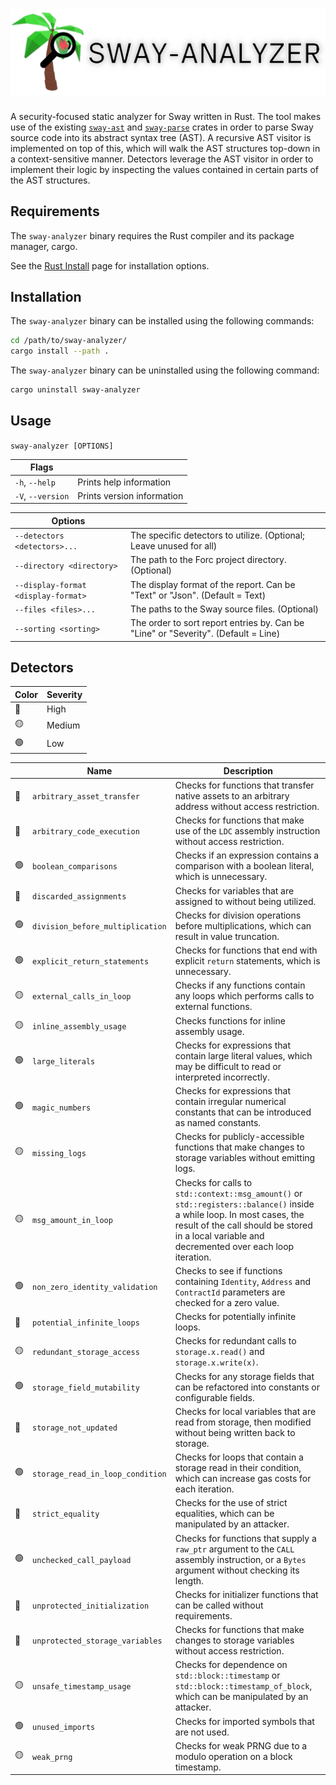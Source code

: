 # ![](assets/banner.png)

A security-focused static analyzer for Sway written in Rust. The tool makes use of the existing [`sway-ast`](https://github.com/FuelLabs/sway/tree/master/sway-ast) and [`sway-parse`](https://github.com/FuelLabs/sway/tree/master/sway-parse) crates in order to parse Sway source code into its abstract syntax tree (AST). A recursive AST visitor is implemented on top of this, which will walk the AST structures top-down in a context-sensitive manner. Detectors leverage the AST visitor in order to implement their logic by inspecting the values contained in certain parts of the AST structures.

## Requirements

The `sway-analyzer` binary requires the Rust compiler and its package manager, cargo.

See the [Rust Install](https://www.rust-lang.org/tools/install) page for installation options.

## Installation

The `sway-analyzer` binary can be installed using the following commands:

```bash
cd /path/to/sway-analyzer/
cargo install --path .
```

The `sway-analyzer` binary can be uninstalled using the following command:

```bash
cargo uninstall sway-analyzer
```

## Usage

`sway-analyzer [OPTIONS]`

| Flags | |
|-|-|
| `-h`, `--help` | Prints help information |
| `-V`, `--version` | Prints version information |

| Options | |
|-|-|
| `--detectors <detectors>...` | The specific detectors to utilize. (Optional; Leave unused for all) |
| `--directory <directory>` | The path to the Forc project directory. (Optional) |
| `--display-format <display-format>` | The display format of the report. Can be "Text" or "Json". (Default = Text) |
| `--files <files>...` | The paths to the Sway source files. (Optional) |
| `--sorting <sorting>` | The order to sort report entries by. Can be "Line" or "Severity". (Default = Line) |

## Detectors

| Color | Severity |
|-|-|
| 🔴 | High |
| 🟡 | Medium |
| 🟢 | Low |

|  | Name | Description |
|-|-|-|
| 🔴 | `arbitrary_asset_transfer` | Checks for functions that transfer native assets to an arbitrary address without access restriction. |
| 🔴 | `arbitrary_code_execution` | Checks for functions that make use of the `LDC` assembly instruction without access restriction. |
| 🟢 | `boolean_comparisons` | Checks if an expression contains a comparison with a boolean literal, which is unnecessary. |
| 🔴 | `discarded_assignments` | Checks for variables that are assigned to without being utilized. |
| 🟢 | `division_before_multiplication` | Checks for division operations before multiplications, which can result in value truncation. |
| 🟢 | `explicit_return_statements` | Checks for functions that end with explicit `return` statements, which is unnecessary. |
| 🟡 | `external_calls_in_loop` | Checks if any functions contain any loops which performs calls to external functions. |
| 🟡 | `inline_assembly_usage` | Checks functions for inline assembly usage. |
| 🟢 | `large_literals` | Checks for expressions that contain large literal values, which may be difficult to read or interpreted incorrectly. |
| 🟢 | `magic_numbers` | Checks for expressions that contain irregular numerical constants that can be introduced as named constants. |
| 🟡 | `missing_logs` | Checks for publicly-accessible functions that make changes to storage variables without emitting logs. |
| 🟡 | `msg_amount_in_loop` | Checks for calls to `std::context::msg_amount()` or `std::registers::balance()` inside a while loop. In most cases, the result of the call should be stored in a local variable and decremented over each loop iteration. |
| 🟢 | `non_zero_identity_validation` | Checks to see if functions containing `Identity`, `Address` and `ContractId` parameters are checked for a zero value. |
| 🔴 | `potential_infinite_loops` | Checks for potentially infinite loops. |
| 🟡 | `redundant_storage_access` | Checks for redundant calls to `storage.x.read()` and `storage.x.write(x)`. |
| 🟢 | `storage_field_mutability` | Checks for any storage fields that can be refactored into constants or configurable fields. |
| 🔴 | `storage_not_updated` | Checks for local variables that are read from storage, then modified without being written back to storage. |
| 🟢 | `storage_read_in_loop_condition` | Checks for loops that contain a storage read in their condition, which can increase gas costs for each iteration. |
| 🔴 | `strict_equality` | Checks for the use of strict equalities, which can be manipulated by an attacker. |
| 🟢 | `unchecked_call_payload` | Checks for functions that supply a `raw_ptr` argument to the `CALL` assembly instruction, or a `Bytes` argument without checking its length. |
| 🔴 | `unprotected_initialization` | Checks for initializer functions that can be called without requirements. |
| 🔴 | `unprotected_storage_variables` | Checks for functions that make changes to storage variables without access restriction. |
| 🟡 | `unsafe_timestamp_usage` | Checks for dependence on `std::block::timestamp` or `std::block::timestamp_of_block`, which can be manipulated by an attacker. |
| 🟢 | `unused_imports` | Checks for imported symbols that are not used. |
| 🟡 | `weak_prng` | Checks for weak PRNG due to a modulo operation on a block timestamp. |
